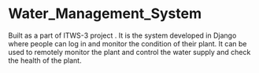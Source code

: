 # Water_Management_System
Built as a part of ITWS-3 project .
It is the system developed in Django where people can log in and monitor the condition of their plant.
It can be used to remotely monitor the plant and control the water supply and check the health of the plant.
